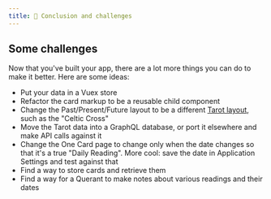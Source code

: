 ```yaml
---
title: 💪 Conclusion and challenges
---
```


## Some challenges

Now that you've built your app, there are a lot more things you can do to make it better. Here are some ideas:

-   Put your data in a Vuex store
-   Refactor the card markup to be a reusable child component
-   Change the Past/Present/Future layout to be a different [Tarot layout](https://www.thoughtco.com/tarot-card-spreads-2562807), such as the "Celtic Cross"
-   Move the Tarot data into a GraphQL database, or port it elsewhere and make API calls against it
-   Change the One Card page to change only when the date changes so that it's a true "Daily Reading". More cool: save the date in Application Settings and test against that
-   Find a way to store cards and retrieve them
-   Find a way for a Querant to make notes about various readings and their dates
